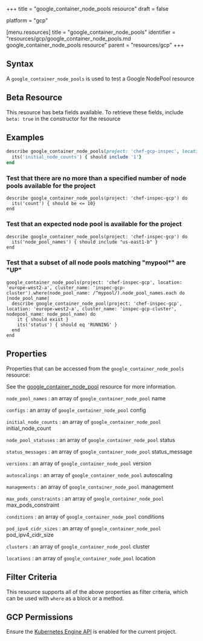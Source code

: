 +++
title = "google_container_node_pools resource"
draft = false

platform = "gcp"

[menu.resources]
    title = "google_container_node_pools"
    identifier = "resources/gcp/google_container_node_pools.md google_container_node_pools resource"
    parent = "resources/gcp"
+++

## Syntax

A `google_container_node_pools` is used to test a Google NodePool resource

## Beta Resource

This resource has beta fields available. To retrieve these fields, include `beta: true` in the constructor for the resource

## Examples

```ruby
describe google_container_node_pools(project: 'chef-gcp-inspec', location: 'europe-west2-a', cluster_name: 'gcp-inspec-kube-cluster') do
  its('initial_node_counts') { should include '1'}
end
```

### Test that there are no more than a specified number of node pools available for the project

    describe google_container_node_pools(project: 'chef-inspec-gcp') do
      its('count') { should be <= 10}
    end

### Test that an expected node pool is available for the project

    describe google_container_node_pools(project: 'chef-inspec-gcp') do
      its('node_pool_names') { should include "us-east1-b" }
    end

### Test that a subset of all node pools matching "mypool\*" are "UP"

    google_container_node_pools(project: 'chef-inspec-gcp', location: 'europe-west2-a', cluster_name: 'inspec-gcp-cluster').where(node_pool_name: /^mypool/).node_pool_names.each do |node_pool_name|
      describe google_container_node_pool(project: 'chef-inspec-gcp', location: 'europe-west2-a', cluster_name: 'inspec-gcp-cluster', nodepool_name: node_pool_name) do
        it { should exist }
        its('status') { should eq 'RUNNING' }
      end
    end

## Properties

Properties that can be accessed from the `google_container_node_pools` resource:

See the [google_container_node_pool](/resources/google_container_node_pool/#properties) resource for more information.

`node_pool_names`
: an array of `google_container_node_pool` name

`configs`
: an array of `google_container_node_pool` config

`initial_node_counts`
: an array of `google_container_node_pool` initial_node_count

`node_pool_statuses`
: an array of `google_container_node_pool` status

`status_messages`
: an array of `google_container_node_pool` status_message

`versions`
: an array of `google_container_node_pool` version

`autoscalings`
: an array of `google_container_node_pool` autoscaling

`managements`
: an array of `google_container_node_pool` management

`max_pods_constraints`
: an array of `google_container_node_pool` max_pods_constraint

`conditions`
: an array of `google_container_node_pool` conditions

`pod_ipv4_cidr_sizes`
: an array of `google_container_node_pool` pod_ipv4_cidr_size

`clusters`
: an array of `google_container_node_pool` cluster

`locations`
: an array of `google_container_node_pool` location

## Filter Criteria

This resource supports all of the above properties as filter criteria, which can be used
with `where` as a block or a method.

## GCP Permissions

Ensure the [Kubernetes Engine API](https://console.cloud.google.com/apis/library/container.googleapis.com/) is enabled for the current project.

